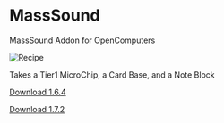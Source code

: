 MassSound
=========

MassSound Addon for OpenComputers

![Recipe](http://i.imgur.com/GVTRuMV.png)

Takes a Tier1 MicroChip, a Card Base, and a Note Block

[Download 1.6.4](https://dl.dropboxusercontent.com/u/93572794/Mods/MassSound-1.6.4-1.1.jar)

[Download 1.7.2](https://dl.dropboxusercontent.com/u/93572794/Mods/MassSound-1.7.2-1.1.jar)
